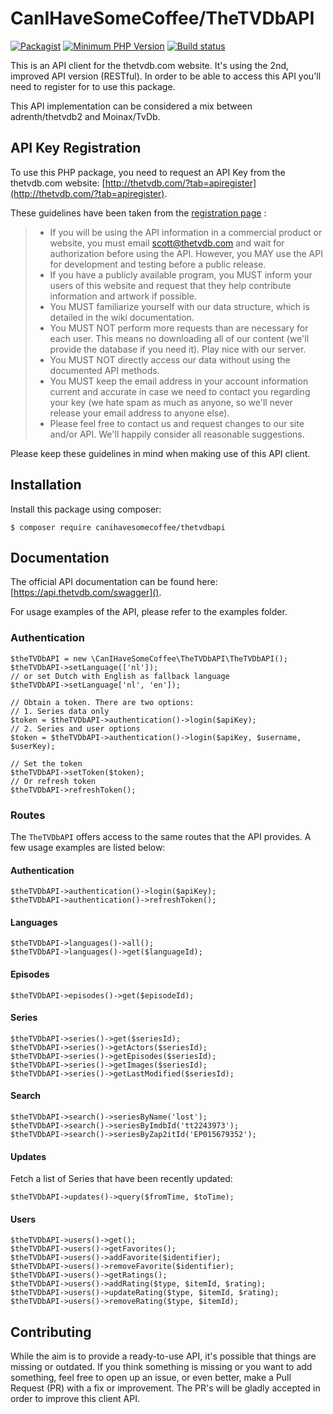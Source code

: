 # CanIHaveSomeCoffee/TheTVDbAPI

[![Packagist](https://img.shields.io/packagist/v/canihavesomecoffee/thetvdbapi.svg)](https://packagist.org/packages/canihavesomecoffee/thetvdbapi)
[![Minimum PHP Version](https://img.shields.io/badge/php-%3E%3D%207.1-green.svg)](https://php.net/)
[![Build status](https://api.travis-ci.org/canihavesomecoffee/theTVDbAPI.svg?branch=master)](https://travis-ci.org/canihavesomecoffee/theTVDbAPI)

This is an API client for the thetvdb.com website. It's using the 2nd, improved API version (RESTful). In order to be
 able to access this API you'll need to register for to use this package.

This API implementation can be considered a mix between adrenth/thetvdb2 and Moinax/TvDb.

## API Key Registration

To use this PHP package, you need to request an API Key from the thetvdb.com website: [http://thetvdb.com/?tab=apiregister](http://thetvdb.com/?tab=apiregister).

These guidelines have been taken from the [registration page](http://thetvdb.com/?tab=apiregister) :

> * If you will be using the API information in a commercial product or website, you must email [scott@thetvdb.com](mailto:scott@thetvdb.com) and wait for authorization before using the API. However, you MAY use the API for development and testing before a public release.
> * If you have a publicly available program, you MUST inform your users of this website and request that they help contribute information and artwork if possible.
> * You MUST familiarize yourself with our data structure, which is detailed in the wiki documentation.
> * You MUST NOT perform more requests than are necessary for each user. This means no downloading all of our content (we'll provide the database if you need it). Play nice with our server.
> * You MUST NOT directly access our data without using the documented API methods.
> * You MUST keep the email address in your account information current and accurate in case we need to contact you regarding your key (we hate spam as much as anyone, so we'll never release your email address to anyone else).
> * Please feel free to contact us and request changes to our site and/or API. We'll happily consider all reasonable suggestions.

Please keep these guidelines in mind when making use of this API client.

## Installation

Install this package using composer:

````
$ composer require canihavesomecoffee/thetvdbapi
````

## Documentation

The official API documentation can be found here: [https://api.thetvdb.com/swagger]().

For usage examples of the API, please refer to the examples folder.

### Authentication

````
$theTVDbAPI = new \CanIHaveSomeCoffee\TheTVDbAPI\TheTVDbAPI();
$theTVDbAPI->setLanguage(['nl']);
// or set Dutch with English as fallback language
$theTVDbAPI->setLanguage['nl', 'en']);

// Obtain a token. There are two options:
// 1. Series data only
$token = $theTVDbAPI->authentication()->login($apiKey);
// 2. Series and user options
$token = $theTVDbAPI->authentication()->login($apiKey, $username, $userKey);

// Set the token
$theTVDbAPI->setToken($token);
// Or refresh token
$theTVDbAPI->refreshToken();
````

### Routes

The `TheTVDbAPI` offers access to the same routes that the API provides. A few usage examples are listed below:

#### Authentication
````
$theTVDbAPI->authentication()->login($apiKey);
$theTVDbAPI->authentication()->refreshToken();
````

#### Languages
````
$theTVDbAPI->languages()->all();
$theTVDbAPI->languages()->get($languageId);
````

#### Episodes
````
$theTVDbAPI->episodes()->get($episodeId);
````

#### Series
````
$theTVDbAPI->series()->get($seriesId);
$theTVDbAPI->series()->getActors($seriesId);
$theTVDbAPI->series()->getEpisodes($seriesId);
$theTVDbAPI->series()->getImages($seriesId);
$theTVDbAPI->series()->getLastModified($seriesId);
````

#### Search
````
$theTVDbAPI->search()->seriesByName('lost');
$theTVDbAPI->search()->seriesByImdbId('tt2243973');
$theTVDbAPI->search()->seriesByZap2itId('EP015679352');
````

#### Updates

Fetch a list of Series that have been recently updated:

````
$theTVDbAPI->updates()->query($fromTime, $toTime);
````

#### Users

````
$theTVDbAPI->users()->get();
$theTVDbAPI->users()->getFavorites();
$theTVDbAPI->users()->addFavorite($identifier);
$theTVDbAPI->users()->removeFavorite($identifier);
$theTVDbAPI->users()->getRatings();
$theTVDbAPI->users()->addRating($type, $itemId, $rating);
$theTVDbAPI->users()->updateRating($type, $itemId, $rating);
$theTVDbAPI->users()->removeRating($type, $itemId);
````

## Contributing

While the aim is to provide a ready-to-use API, it's possible that things are missing or outdated. If you think 
something is missing or you want to add something, feel free to open up an issue, or even better, make a Pull Request 
(PR) with a fix or improvement. The PR's will be gladly accepted in order to improve this client API.
